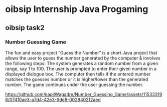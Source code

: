 #   oibsip Internship Java Progaming
##  oibsip task2
### Number Guessing Game
The fun and easy project “Guess the Number” is a short Java project that allows the user to guess the number generated by the computer & involves the following steps: The system generates a random number from a given range, say 1 to 100. The user is prompted to enter their given number in a displayed dialogue box. The computer then tells if the entered number matches the guesses number or it is higher/lower than the generated number. The game continues under the user guessing the number.

https://github.com/kapilWagadre/Number_Guessing_Game/assets/115333196/07410ae3-a7d4-42e3-9de8-002840212aed
